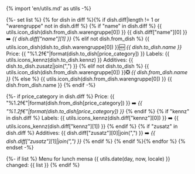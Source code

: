 {% import 'en/utils.md' as utils -%}

{%- set list %}
{% for dish in diff %}{% if dish.diff|length != 1 or "warengruppe" not in dish.diff %}
{% if "name" in dish.diff %}
{{ utils.icon_dish(dish.from_dish.warengruppe[0]) }} {{ dish.diff["name"][0] }}
➡️ *{{ dish.diff["name"][1] }}*
{% elif not dish.from_dish %}
{{ utils.icon_dish(dish.to_dish.warengruppe[0]) }}🆕 *{{ dish.to_dish.name }}*
    Price: {{ "%1.2f€"|format(dish.to_dish[price_category]) }}
    Labels: {{ utils.icons_kennz(dish.to_dish.kennz) }}
    Additives: {{ dish.to_dish.zusatz|join(",") }}
{% elif not dish.to_dish %}
{{ utils.icon_dish(dish.from_dish.warengruppe[0]) }}❎ *{{ dish.from_dish.name }}*
{% else %}
{{ utils.icon_dish(dish.from_dish.warengruppe[0]) }} {{ dish.from_dish.name }}
{% endif -%}

{%- if price_category in dish.diff %}
    Price: {{ "%1.2f€"|format(dish.from_dish[price_category]) }} ➡️ *{{ "%1.2f€"|format(dish.to_dish[price_category]) }}*
{% endif %}
{% if "kennz" in dish.diff %}
    Labels: {{ utils.icons_kennz(dish.diff["kennz"][0]) }} ➡️ {{ utils.icons_kennz(dish.diff["kennz"][1]) }}
{% endif %}
{% if "zusatz" in dish.diff %}
    Additives: {{ dish.diff["zusatz"][0]|join(",") }} ➡️ *{{ dish.diff["zusatz"][1]|join(",") }}*
{% endif %}
{% endif %}{% endfor %}
{% endset -%}

{%- if list %}
    Menu for lunch mensa {{ utils.date(day, now, locale) }} changed:
{{ list }}
{% endif %}
